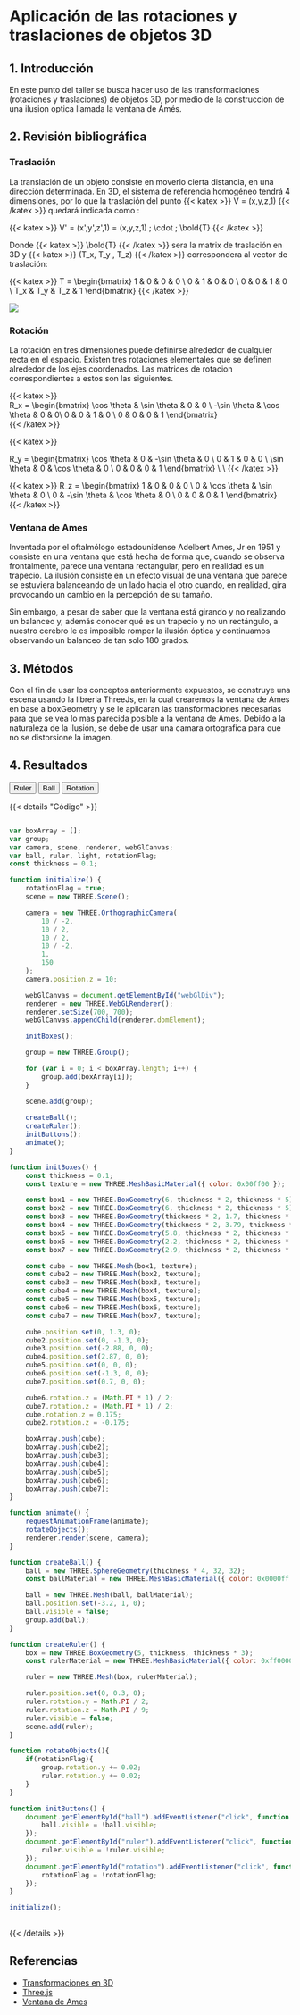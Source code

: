 # Aplicación de las rotaciones y traslaciones de objetos 3D

## 1. Introducción

En este punto del taller se busca hacer uso de las transformaciones (rotaciones y traslaciones) de objetos 3D, por medio de la construccion de una ilusion optica llamada la ventana de Amés.

## 2. Revisión bibliográfica

### **Traslación**

La translación de un objeto consiste en moverlo cierta distancia, en una dirección determinada. En 3D, el sistema de referencia homogéneo tendrá 4 dimensiones, por lo que la traslación del punto {{< katex >}} V = (x,y,z,1) {{< /katex >}} quedará indicada como :

{{< katex >}} V' = (x',y',z',1) = (x,y,z,1) \; \cdot \; \bold{T} {{< /katex >}}

Donde {{< katex >}} \bold{T} {{< /katex >}} sera la matrix de traslación en 3D y {{< katex >}} (T_x, T_y , T_z) {{< /katex >}} correspondera al vector de traslación:

{{< katex >}} T = \begin{bmatrix} 1 & 0 & 0 & 0 \\ 0 & 1 & 0 & 0 \\ 0 & 0 & 1 & 0 \\ T_x & T_y & T_z & 1 \end{bmatrix} {{< /katex >}}



<img src="http://galia.fc.uaslp.mx/~medellin/Applets/Trans3D/transf9.gif">

### **Rotación**

La rotación en tres dimensiones puede definirse alrededor de cualquier recta en el espacio. Existen tres rotaciones elementales que se definen alrededor de los ejes coordenados. Las matrices de rotacion correspondientes a estos son las siguientes.

{{< katex >}}  
R_x = \begin{bmatrix} \cos \theta & \sin \theta & 0 & 0 \\ -\sin \theta & \cos \theta & 0 & 0\\ 0 & 0 & 1 & 0 \\ 0 & 0 & 0 & 1 \end{bmatrix}  
{{< /katex >}}


{{< katex >}}

R_y = \begin{bmatrix} \cos \theta & 0 & -\sin \theta & 0 \\ 0 & 1 & 0 & 0 \\ \sin \theta & 0 & \cos \theta & 0 \\ 0 & 0 & 0 & 1 \end{bmatrix} \\ \\
{{< /katex >}}


{{< katex >}}
R_z = \begin{bmatrix} 1 & 0 & 0 & 0 \\ 0 & \cos \theta & \sin \theta & 0 \\ 0 & -\sin \theta & \cos \theta & 0 \\ 0 & 0 & 0 & 1 \end{bmatrix} 
{{< /katex >}}

### **Ventana de Ames**

Inventada por el oftalmólogo estadounidense Adelbert Ames, Jr en 1951 y consiste en una ventana que está hecha de forma que, cuando se observa frontalmente, parece una ventana rectangular, pero en realidad es un trapecio. La ilusión consiste en un efecto visual de una ventana que parece se estuviera balanceando de un lado hacia el otro cuando, en realidad, gira provocando un cambio en la percepción de su tamaño.

Sin embargo, a pesar de saber que la ventana está girando y no realizando un balanceo y, además conocer qué es un trapecio y no un rectángulo, a nuestro cerebro le es imposible romper la ilusión óptica y continuamos observando un balanceo de tan solo 180 grados.

## 3. Métodos

Con el fin de usar los conceptos anteriormente expuestos, se construye una escena usando la libreria ThreeJs, en la cual crearemos la ventana de Ames en base a boxGeometry y se le aplicaran las transformaciones necesarias para que se vea lo mas parecida posible a la ventana de Ames. Debido a la naturaleza de la ilusión, se debe de usar una camara ortografica para que no se distorsione la imagen.

## 4. Resultados



<button id="ruler" type="button">Ruler</button>
<button id="ball" type="button">Ball</button>
<button id="rotation" type="button">Rotation</button>

<div id="webGlDiv" width:  700px; height: 700px; border: 1px solid black;"/> 

<script type="text/javascript" src="https://cdnjs.cloudflare.com/ajax/libs/three.js/87/three.js"></script>
<script type="text/javascript" src="/VisualComputing2022_2/sketches/Taller2/ames_window.js"></script>


{{< details "Código" >}}

```js

var boxArray = [];
var group;
var camera, scene, renderer, webGlCanvas;
var ball, ruler, light, rotationFlag;
const thickness = 0.1;

function initialize() {
    rotationFlag = true;
	scene = new THREE.Scene();

	camera = new THREE.OrthographicCamera(
		10 / -2,
		10 / 2,
		10 / 2,
		10 / -2,
		1,
		150
	);
	camera.position.z = 10;

	webGlCanvas = document.getElementById("webGlDiv");
	renderer = new THREE.WebGLRenderer();
	renderer.setSize(700, 700);
	webGlCanvas.appendChild(renderer.domElement);

	initBoxes();

	group = new THREE.Group();

	for (var i = 0; i < boxArray.length; i++) {
		group.add(boxArray[i]);
	}

	scene.add(group);
    
	createBall();
	createRuler();
	initButtons();
	animate();
}

function initBoxes() {
	const thickness = 0.1;
	const texture = new THREE.MeshBasicMaterial({ color: 0x00ff00 });

	const box1 = new THREE.BoxGeometry(6, thickness * 2, thickness * 5);
	const box2 = new THREE.BoxGeometry(6, thickness * 2, thickness * 5);
	const box3 = new THREE.BoxGeometry(thickness * 2, 1.7, thickness * 5);
	const box4 = new THREE.BoxGeometry(thickness * 2, 3.79, thickness * 5);
	const box5 = new THREE.BoxGeometry(5.8, thickness * 2, thickness * 5);
	const box6 = new THREE.BoxGeometry(2.2, thickness * 2, thickness * 5);
	const box7 = new THREE.BoxGeometry(2.9, thickness * 2, thickness * 5);

	const cube = new THREE.Mesh(box1, texture);
	const cube2 = new THREE.Mesh(box2, texture);
	const cube3 = new THREE.Mesh(box3, texture);
	const cube4 = new THREE.Mesh(box4, texture);
	const cube5 = new THREE.Mesh(box5, texture);
	const cube6 = new THREE.Mesh(box6, texture);
	const cube7 = new THREE.Mesh(box7, texture);

	cube.position.set(0, 1.3, 0);
	cube2.position.set(0, -1.3, 0);
	cube3.position.set(-2.88, 0, 0);
	cube4.position.set(2.87, 0, 0);
	cube5.position.set(0, 0, 0);
	cube6.position.set(-1.3, 0, 0);
	cube7.position.set(0.7, 0, 0);

	cube6.rotation.z = (Math.PI * 1) / 2;
	cube7.rotation.z = (Math.PI * 1) / 2;
	cube.rotation.z = 0.175;
	cube2.rotation.z = -0.175;

	boxArray.push(cube);
	boxArray.push(cube2);
	boxArray.push(cube3);
	boxArray.push(cube4);
	boxArray.push(cube5);
	boxArray.push(cube6);
	boxArray.push(cube7);
}

function animate() {
	requestAnimationFrame(animate);
	rotateObjects();
	renderer.render(scene, camera);
}

function createBall() {
	ball = new THREE.SphereGeometry(thickness * 4, 32, 32);
	const ballMaterial = new THREE.MeshBasicMaterial({ color: 0x0000ff });

	ball = new THREE.Mesh(ball, ballMaterial);
	ball.position.set(-3.2, 1, 0);
    ball.visible = false;
	group.add(ball);
}

function createRuler() {
	box = new THREE.BoxGeometry(5, thickness, thickness * 3);
	const rulerMaterial = new THREE.MeshBasicMaterial({ color: 0xff0000 });

	ruler = new THREE.Mesh(box, rulerMaterial);

	ruler.position.set(0, 0.3, 0);
	ruler.rotation.y = Math.PI / 2;
	ruler.rotation.z = Math.PI / 9;
    ruler.visible = false;
	scene.add(ruler);
}

function rotateObjects(){
    if(rotationFlag){
        group.rotation.y += 0.02;
	    ruler.rotation.y += 0.02;
    }
}

function initButtons() {
	document.getElementById("ball").addEventListener("click", function () {
		ball.visible = !ball.visible;
	});
	document.getElementById("ruler").addEventListener("click", function () {
		ruler.visible = !ruler.visible;
	});
    document.getElementById("rotation").addEventListener("click", function () {
        rotationFlag = !rotationFlag;
    });
}

initialize();
    
```
    
{{< /details >}}
## Referencias
* [Transformaciones en 3D](http://di002.edv.uniovi.es/~rr/Tema2.pdf)
* [Three.js](https://threejs.org/)
* [Ventana de Ames](https://www.plazacielotierra.org/exhibicion/la-ventana-de-ames/)